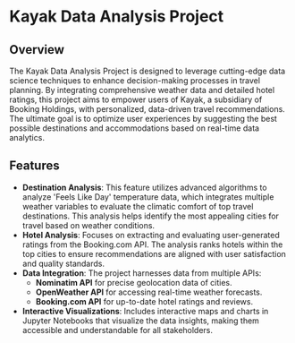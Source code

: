 # Kayak Data Analysis Project

## Overview
The Kayak Data Analysis Project is designed to leverage cutting-edge data science techniques to enhance decision-making processes in travel planning. By integrating comprehensive weather data and detailed hotel ratings, this project aims to empower users of Kayak, a subsidiary of Booking Holdings, with personalized, data-driven travel recommendations. The ultimate goal is to optimize user experiences by suggesting the best possible destinations and accommodations based on real-time data analytics.

## Features
- **Destination Analysis**: This feature utilizes advanced algorithms to analyze 'Feels Like Day' temperature data, which integrates multiple weather variables to evaluate the climatic comfort of top travel destinations. This analysis helps identify the most appealing cities for travel based on weather conditions.
- **Hotel Analysis**: Focuses on extracting and evaluating user-generated ratings from the Booking.com API. The analysis ranks hotels within the top cities to ensure recommendations are aligned with user satisfaction and quality standards.
- **Data Integration**: The project harnesses data from multiple APIs:
  - **Nominatim API** for precise geolocation data of cities.
  - **OpenWeather API** for accessing real-time weather forecasts.
  - **Booking.com API** for up-to-date hotel ratings and reviews.
- **Interactive Visualizations**: Includes interactive maps and charts in Jupyter Notebooks that visualize the data insights, making them accessible and understandable for all stakeholders.

